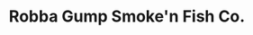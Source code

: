 ---
title: "Robba Gump Smoke'n Fish Co."
url: /depoe-bay/robba-gump-smoken-fish-co/
shop: seafood
---